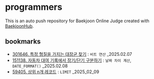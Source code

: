 # programmers
This is an auto push repository for Baekjoon Online Judge created with [BaekjoonHub](https://github.com/BaekjoonHub/BaekjoonHub).

## bookmarks
- [301646. 특정 형질을 가지는 대장균 찾기](https://github.com/hyeon48615/programmers/tree/main/MySQL/프로그래머스/1/301646. 특정 형질을 가지는 대장균 찾기) : `비트 연산` _2025.02.07
- [151138. 자동차 대여 기록에서 장기/단기 구분하기](https://github.com/hyeon48615/programmers/tree/main/MySQL/프로그래머스/1/151138. 자동차 대여 기록에서 장기／단기 대여 구분하기) : `날짜 차이 계산`, `DATE_FORMAT()` _2025.02.08
- [59405. 상위 n개 레코드](https://github.com/hyeon48615/programmers/tree/main/MySQL/프로그래머스/1/59405. 상위 n개 레코드) : `LIMIT` _2025_02_09
